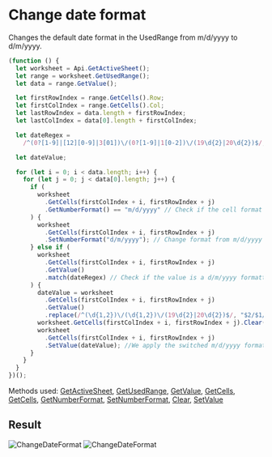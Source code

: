 # Change date format

Changes the default date format in the UsedRange from m/d/yyyy to d/m/yyyy.

```ts
(function () {
  let worksheet = Api.GetActiveSheet();
  let range = worksheet.GetUsedRange();
  let data = range.GetValue();

  let firstRowIndex = range.GetCells().Row;
  let firstColIndex = range.GetCells().Col;
  let lastRowIndex = data.length + firstRowIndex;
  let lastColIndex = data[0].length + firstColIndex;

  let dateRegex =
    /^(0?[1-9]|[12][0-9]|3[01])\/(0?[1-9]|1[0-2])\/(19\d{2}|20\d{2})$/;

  let dateValue;

  for (let i = 0; i < data.length; i++) {
    for (let j = 0; j < data[0].length; j++) {
      if (
        worksheet
          .GetCells(firstColIndex + i, firstRowIndex + j)
          .GetNumberFormat() == "m/d/yyyy" // Check if the cell format is m/d/yyyy
      ) {
        worksheet
          .GetCells(firstColIndex + i, firstRowIndex + j)
          .SetNumberFormat("d/m/yyyy"); // Change format from m/d/yyyy to d/m/yyyy
      } else if (
        worksheet
          .GetCells(firstColIndex + i, firstRowIndex + j)
          .GetValue()
          .match(dateRegex) // Check if the value is a d/m/yyyy formatted string
      ) {
        dateValue = worksheet
          .GetCells(firstColIndex + i, firstRowIndex + j)
          .GetValue()
          .replace(/^(\d{1,2})\/(\d{1,2})\/(19\d{2}|20\d{2})$/, "$2/$1/$3"); //Swap the d/m/yyyy string into a m/d/yyyy
        worksheet.GetCells(firstColIndex + i, firstRowIndex + j).Clear(); //We clear the value and formatting
        worksheet
          .GetCells(firstColIndex + i, firstRowIndex + j)
          .SetValue(dateValue); //We apply the switched m/d/yyyy format, and because of that, this allows it to be recognized as a date
      }
    }
  }
})();
```

Methods used: [GetActiveSheet](/docs/office-api/usage-api/spreadsheet-api/Api/Methods/GetActiveSheet.md), [GetUsedRange](/docs/office-api/usage-api/spreadsheet-api/ApiWorksheet/Methods/GetUsedRange.md), [GetValue](/docs/office-api/usage-api/spreadsheet-api/ApiRange/Methods/GetValue.md), [GetCells](/docs/office-api/usage-api/spreadsheet-api/ApiRange/Methods/GetCells.md), [GetCells](/docs/office-api/usage-api/spreadsheet-api/ApiWorksheet/Methods/GetCells.md), [GetNumberFormat](/docs/office-api/usage-api/spreadsheet-api/ApiRange/Methods/GetNumberFormat.md), [SetNumberFormat](/docs/office-api/usage-api/spreadsheet-api/ApiRange/Methods/SetNumberFormat.md), [Clear](/docs/office-api/usage-api/spreadsheet-api/ApiRange/Methods/Clear.md), [SetValue](/docs/office-api/usage-api/spreadsheet-api/ApiRange/Methods/SetValue.md)

## Result

![ChangeDateFormat](/assets/images/plugins/change-date-format.png#gh-light-mode-only)
![ChangeDateFormat](/assets/images/plugins/change-date-format.dark.png#gh-dark-mode-only)
